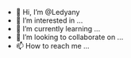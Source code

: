 - 👋 Hi, I’m @Ledyany
- 👀 I’m interested in ...
- 🌱 I’m currently learning ...
- 💞️ I’m looking to collaborate on ...
- 📫 How to reach me ...

<!---
Ledyany/Ledyany is a ✨ special ✨ repository because its `README.md` (this file) appears on your GitHub profile.
You can click the Preview link to take a look at your changes.
--->
